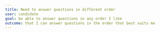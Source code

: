 ```yaml
---
title: Need to answer questions in different order
user: candidate
goal: be able to answer questions in any order I like
outcome: that I can answer questions in the order that best suits me
---
```

